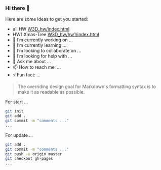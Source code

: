 ### Hi there 👋
<!--
**MelissaLuoo/MelissaLuoo** is a ✨ _special_ ✨ repository because its `README.md` (this file) appears on your GitHub profile.
-->
Here are some ideas to get you started:

- all HW [W3D_hw/index.html](W3D_hw/index.html)
- HW1 Xmas-Tree [W3D_hw/hw1/index.html](W3D_hw/hw1/index.html)
- 🔭 I’m currently working on ...
- 🌱 I’m currently learning ...
- 👯 I’m looking to collaborate on ...
- 🤔 I’m looking for help with ...
- 💬 Ask me about ...
- 📫 How to reach me: ...
- ⚡ Fun fact: ...

> The overriding design goal for Markdown's
> formatting syntax is to make it as readable
> as possible.

For start ...
```sh
git init
git add .
git commit -m "comments ..."
...
```
For update ...
```sh
git add .
git commit -m "comments ..."
git push -u origin master
git checkout gh-pages
...
```
